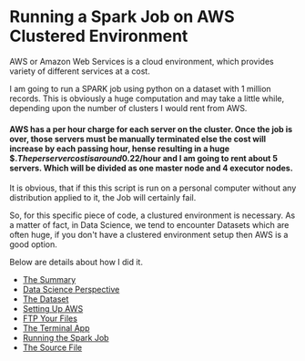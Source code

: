 # Running a Spark Job on AWS Clustered Environment

AWS or Amazon Web Services is a cloud environment, which provides variety of different services at a cost. 

I am going to run a SPARK job using python on a dataset with 1 million records.
This is obviously a huge computation  and may take a little while, depending upon the number of clusters I would rent from AWS.

#### AWS has a per hour charge for each server on the cluster. Once the job is over, those servers must be manually terminated else the cost will increase by each passing hour, hense resulting in a huge $$. The per server cost is around 0.22$/hour and I am going to rent about 5 servers. Which will be divided as one master node and 4 executor nodes. 

It is obvious, that if this this script is run on a personal computer without any distribution applied to it, the Job will certainly fail. 

So, for this specific piece of code, a clustured environment is necessary. As a matter of fact, in Data Science, we tend to encounter Datasets which are often huge, if you don't have a clustered environment setup then AWS is a good option.

Below are details about how I did it.

- [The Summary](summary.md)
- [Data Science Perspective](the-prespective.md)
- [The Dataset](the-dataset.md)
- [Setting Up AWS](aws-setup.md)
- [FTP Your Files](secure-copy.md)
- [The Terminal App](terminal-app.md)
- [Running the Spark Job](spark-job.md)
- [The Source File](/source/movie_sim-1m.py)

